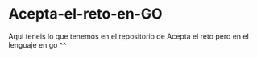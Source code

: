 # Acepta-el-reto-en-GO
Aqui teneis lo que tenemos en el repositorio de Acepta el reto pero en el lenguaje en go ^^ 
